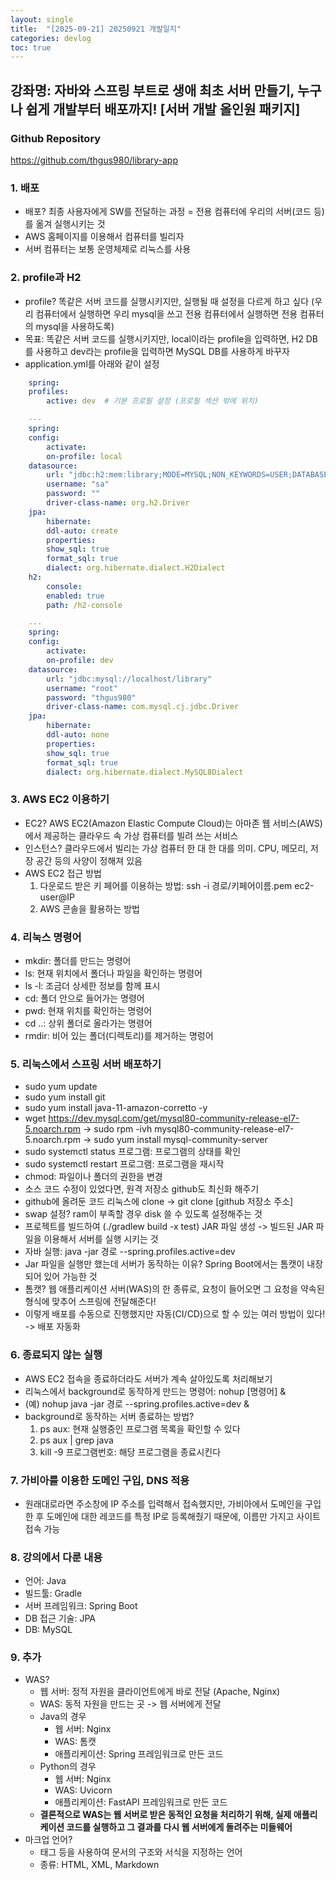 ```yaml
---
layout: single
title:  "[2025-09-21] 20250921 개발일지"
categories: devlog
toc: true
---
```


## 강좌명: 자바와 스프링 부트로 생애 최초 서버 만들기, 누구나 쉽게 개발부터 배포까지! [서버 개발 올인원 패키지]

### Github Repository
https://github.com/thgus980/library-app

### 1. 배포
- 배포? 최종 사용자에게 SW를 전달하는 과정 = 전용 컴퓨터에 우리의 서버(코드 등)를 옮겨 실행시키는 것
- AWS 홈페이지를 이용해서 컴퓨터를 빌리자
- 서버 컴퓨터는 보통 운영체제로 리눅스를 사용

### 2. profile과 H2
- profile? 똑같은 서버 코드를 실행시키지만, 실행될 때 설정을 다르게 하고 싶다 (우리 컴퓨터에서 실행하면 우리 mysql을 쓰고 전용 컴퓨터에서 실행하면 전용 컴퓨터의 mysql을 사용하도록)
- 목표: 똑같은 서버 코드를 실행시키지만, local이라는 profile을 입력하면, H2 DB를 사용하고 dev라는 profile을 입력하면 MySQL DB를 사용하게 바꾸자
- application.yml를 아래와 같이 설정
```yml
    spring:
    profiles:
        active: dev  # 기본 프로필 설정 (프로필 섹션 밖에 위치)

    ---
    spring:
    config:
        activate:
        on-profile: local
    datasource:
        url: "jdbc:h2:mem:library;MODE=MYSQL;NON_KEYWORDS=USER;DATABASE_TO_LOWER=TRUE"
        username: "sa"
        password: ""
        driver-class-name: org.h2.Driver
    jpa:
        hibernate:
        ddl-auto: create
        properties:
        show_sql: true
        format_sql: true
        dialect: org.hibernate.dialect.H2Dialect
    h2:
        console:
        enabled: true
        path: /h2-console

    ---
    spring:
    config:
        activate:
        on-profile: dev
    datasource:
        url: "jdbc:mysql://localhost/library"
        username: "root"
        password: "thgus980"
        driver-class-name: com.mysql.cj.jdbc.Driver
    jpa:
        hibernate:
        ddl-auto: none
        properties:
        show_sql: true
        format_sql: true
        dialect: org.hibernate.dialect.MySQL8Dialect
```

### 3. AWS EC2 이용하기
- EC2? AWS EC2(Amazon Elastic Compute Cloud)는 아마존 웹 서비스(AWS)에서 제공하는 클라우드 속 가상 컴퓨터를 빌려 쓰는 서비스
- 인스턴스? 클라우드에서 빌리는 가상 컴퓨터 한 대 한 대를 의미. CPU, 메모리, 저장 공간 등의 사양이 정해져 있음
- AWS EC2 접근 방법
    1. 다운로드 받은 키 페어를 이용하는 방법: ssh -i 경로/키페어이름.pem ec2-user@IP
    2. AWS 콘솔을 활용하는 방법

### 4. 리눅스 명령어
- mkdir: 폴더를 만드는 명령어
- ls: 현재 위치에서 폴더나 파일을 확인하는 명령어
- ls -l: 조금더 상세한 정보를 함께 표시
- cd: 폴더 안으로 들어가는 명령어
- pwd: 현재 위치를 확인하는 명령어
- cd ..: 상위 폴더로 올라가는 명령어
- rmdir: 비어 있는 폴더(디렉토리)를 제거하는 명렁어

### 5. 리눅스에서 스프링 서버 배포하기
- sudo yum update
- sudo yum install git
- sudo yum install java-11-amazon-corretto -y
- wget https://dev.mysql.com/get/mysql80-community-release-el7-5.noarch.rpm -> sudo rpm -ivh mysql80-community-release-el7-5.noarch.rpm -> sudo yum install mysql-community-server
- sudo systemctl status 프로그램: 프로그램의 상태를 확인
- sudo systemctl restart 프로그램: 프로그램을 재시작
- chmod: 파일이나 폴더의 권한을 변경
- 소스 코드 수정이 있었다면, 원격 저장소 github도 최신화 해주기
- github에 올려둔 코드 리눅스에 clone -> git clone [github 저장소 주소]
- swap 설정? ram이 부족할 경우 disk 쓸 수 있도록 설정해주는 것
- 프로젝트를 빌드하여 (./gradlew build -x test) JAR 파일 생성 -> 빌드된 JAR 파일을 이용해서 서버를 실행 시키는 것
- 자바 실행: java -jar 경로 --spring.profiles.active=dev
- Jar 파일을 실행만 했는데 서버가 동작하는 이유? Spring Boot에서는 톰캣이 내장되어 있어 가능한 것
- 톰캣? 웹 애플리케이션 서버(WAS)의 한 종류로, 요청이 들어오면 그 요청을 약속된 형식에 맞추어 스프링에 전달해준다!
- 이렇게 배포를 수동으로 진행했지만 자동(CI/CD)으로 할 수 있는 여러 방법이 있다! -> 배포 자동화

### 6. 종료되지 않는 실행
- AWS EC2 접속을 종료하더라도 서버가 계속 살아있도록 처리해보기
- 리눅스에서 background로 동작하게 만드는 명령어: nohup [명령어] &
- (예) nohup java -jar 경로 --spring.profiles.active=dev &
- background로 동작하는 서버 종료하는 방법?
    1. ps aux: 현재 실행중인 프로그램 목록을 확인할 수 있다
    2. ps aux | grep java
    3. kill -9 프로그램번호: 해당 프로그램을 종료시킨다

### 7. 가비아를 이용한 도메인 구입, DNS 적용
- 원래대로라면 주소창에 IP 주소를 입력해서 접속했지만, 가비아에서 도메인을 구입한 후 도메인에 대한 레코드를 특정 IP로 등록해줬기 때문에, 이름만 가지고 사이트 접속 가능

### 8. 강의에서 다룬 내용
- 언어: Java
- 빌드툴: Gradle
- 서버 프레임워크: Spring Boot
- DB 접근 기술: JPA
- DB: MySQL

### 9. 추가
- WAS?
    - 웹 서버: 정적 자원을 클라이언트에게 바로 전달 (Apache, Nginx)
    - WAS: 동적 자원을 만드는 곳 -> 웹 서버에게 전달
    - Java의 경우
        - 웹 서버: Nginx
        - WAS: 톰캣
        - 애플리케이션: Spring 프레임워크로 만든 코드
    - Python의 경우
        - 웹 서버: Nginx
        - WAS: Uvicorn
        - 애플리케이션: FastAPI 프레임워크로 만든 코드
    - **결론적으로 WAS는 웹 서버로 받은 동적인 요청을 처리하기 위해, 실제 애플리케이션 코드를 실행하고 그 결과를 다시 웹 서버에게 돌려주는 미들웨어**
- 마크업 언어?
    - 태그 등을 사용하여 문서의 구조와 서식을 지정하는 언어
    - 종류: HTML, XML, Markdown